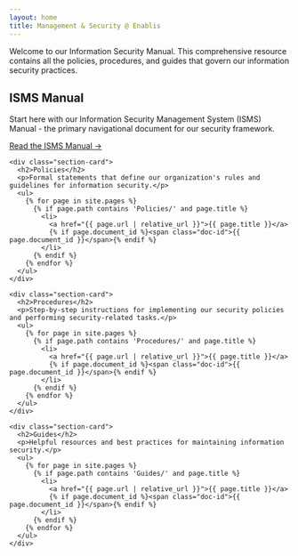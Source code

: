 ```yaml
---
layout: home
title: Management & Security @ Enablis
---
```


<div class="manual-home">
  
  <p class="manual-intro">
    Welcome to our Information Security Manual. This comprehensive resource contains all the policies, procedures, and guides that govern our information security practices.
  </p>

  <div class="manual-sections">
    <div class="section-card">
      <h2>ISMS Manual</h2>
      <p>Start here with our Information Security Management System (ISMS) Manual - the primary navigational document for our security framework.</p>
      <a href="{{ '/isms-manual/' | relative_url }}" class="view-all">Read the ISMS Manual →</a>
      <br>
    </div>

    <div class="section-card">
      <h2>Policies</h2>
      <p>Formal statements that define our organization's rules and guidelines for information security.</p>
      <ul>
        {% for page in site.pages %}
          {% if page.path contains 'Policies/' and page.title %}
            <li>
              <a href="{{ page.url | relative_url }}">{{ page.title }}</a>
              {% if page.document_id %}<span class="doc-id">{{ page.document_id }}</span>{% endif %}
            </li>
          {% endif %}
        {% endfor %}
      </ul>
    </div>

    <div class="section-card">
      <h2>Procedures</h2>
      <p>Step-by-step instructions for implementing our security policies and performing security-related tasks.</p>
      <ul>
        {% for page in site.pages %}
          {% if page.path contains 'Procedures/' and page.title %}
            <li>
              <a href="{{ page.url | relative_url }}">{{ page.title }}</a>
              {% if page.document_id %}<span class="doc-id">{{ page.document_id }}</span>{% endif %}
            </li>
          {% endif %}
        {% endfor %}
      </ul>
    </div>

    <div class="section-card">
      <h2>Guides</h2>
      <p>Helpful resources and best practices for maintaining information security.</p>
      <ul>
        {% for page in site.pages %}
          {% if page.path contains 'Guides/' and page.title %}
            <li>
              <a href="{{ page.url | relative_url }}">{{ page.title }}</a>
              {% if page.document_id %}<span class="doc-id">{{ page.document_id }}</span>{% endif %}
            </li>
          {% endif %}
        {% endfor %}
      </ul>
    </div>
  </div>
</div>
